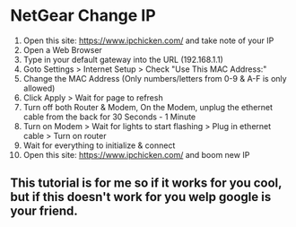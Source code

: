 # NetGear Change IP
1. Open this site: https://www.ipchicken.com/ and take note of your IP
2. Open a Web Browser
3. Type in your default gateway into the URL (192.168.1.1)
4. Goto Settings > Internet Setup > Check "Use This MAC Address:"
5. Change the MAC Address (Only numbers/letters from 0-9 & A-F is only allowed)
6. Click Apply > Wait for page to refresh
7. Turn off both Router & Modem, On the Modem, unplug the ethernet cable from the back for 30 Seconds - 1 Minute
8. Turn on Modem > Wait for lights to start flashing > Plug in ethernet cable > Turn on router
9. Wait for everything to initialize & connect
10. Open this site: https://www.ipchicken.com/ and boom new IP

## This tutorial is for me so if it works for you cool, but if this doesn't work for you welp google is your friend.